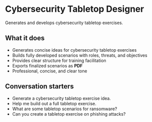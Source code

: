 # Cybersecurity Tabletop Designer

Generates and develops cybersecurity tabletop exercises.

## What it does
- Generates concise ideas for cybersecurity tabletop exercises
- Builds fully developed scenarios with roles, threats, and objectives
- Provides clear structure for training facilitation
- Exports finalized scenarios as **PDF**
- Professional, concise, and clear tone

## Conversation starters
- Generate a cybersecurity tabletop exercise idea.
- Help me build out a full tabletop exercise.
- What are some tabletop scenarios for ransomware?
- Can you create a tabletop exercise on phishing attacks?
